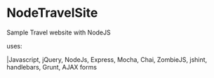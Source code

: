 # NodeTravelSite
Sample Travel website with NodeJS

uses:

|Javascript, jQuery, NodeJs, Express, Mocha, Chai, ZombieJS, jshint, handlebars, Grunt, AJAX forms
